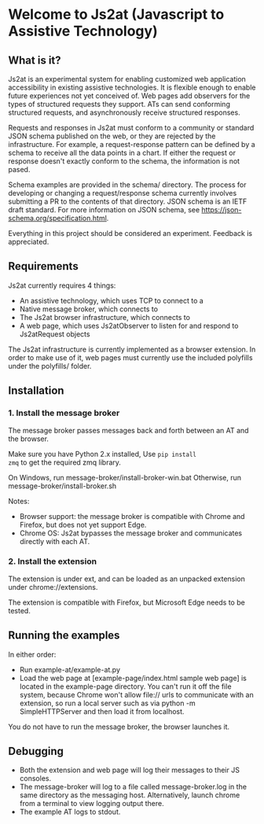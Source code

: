 # Welcome to Js2at (Javascript to Assistive Technology)

## What is it?

Js2at is an experimental system for enabling customized web application accessibility in existing assistive technologies. It is flexible enough to enable future experiences not yet conceived of. Web pages add observers for the types of structured requests they support. ATs can send conforming structured requests, and asynchronously receive structured responses.

Requests and responses in Js2at must conform to a community or standard JSON schema published on the web, or they are rejected by the infrastructure. For example, a request-response pattern can be defined by a schema to receive all the data points in a chart. If either the request or response doesn't exactly conform to the schema, the information is not pased.

Schema examples are provided in the schema/ directory. The process for developing or changing a request/response schema currently involves submitting a PR to the contents of that directory. JSON schema is an IETF draft standard. For more information on JSON schema, see https://json-schema.org/specification.html.

Everything in this project should be considered an experiment. Feedback is appreciated.

## Requirements

Js2at currently requires 4 things:
- An assistive technology, which uses TCP to connect to a
- Native message broker, which connects to
- The Js2at browser infrastructure, which connects to
- A web page, which uses Js2atObserver to listen for and respond to Js2atRequest objects

The Js2at infrastructure is currently implemented as a browser extension. In order to make use of it, web pages must currently use the included polyfills under the polyfills/ folder.

## Installation

### 1. Install the message broker

The message broker passes messages back and forth between an AT and the browser.

Make sure you have Python 2.x installed, Use <code>pip install zmq</code> to get the required zmq library.

On Windows, run message-broker/install-broker-win.bat
Otherwise, run message-broker/install-broker.sh

Notes:
- Browser support: the message broker is compatible with Chrome and Firefox, but does not yet support Edge.
- Chrome OS: Js2at bypasses the message broker and communicates directly with each AT.

### 2. Install the extension

The extension is under ext, and can be loaded as an unpacked extension under
chrome://extensions.

The extension is compatible with Firefox, but Microsoft Edge needs to be tested.

## Running the examples

In either order:
- Run example-at/example-at.py
- Load the web page at [example-page/index.html sample web page] is located
in the example-page directory. You can't run it off the file system, because
Chrome won't allow file:// urls to communicate with an extension, so run a
local server such as
via python -m SimpleHTTPServer and then load it from localhost.

You do not have to run the message broker, the browser launches it.

## Debugging

- Both the extension and web page will log their messages to their JS consoles.
- The message-broker will log to a file called
message-broker.log in the same directory as the messaging host.
Alternatively, launch chrome from a terminal to view logging output there.
- The example AT logs to stdout.


